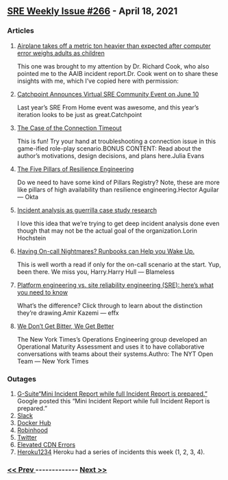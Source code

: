 ## [SRE Weekly Issue #266](https://sreweekly.com/sre-weekly-issue-266/) - April 18, 2021
### Articles

1. [Airplane takes off a metric ton heavier than expected after computer error weighs adults as children](https://www.theverge.com/2021/4/9/22375136/airplane-flight-takes-off-heavier-than-expected-miss-ms-children)

    This one was brought to my attention by Dr. Richard Cook, who also pointed me to the AAIB incident report.Dr. Cook went on to share these insights with me, which I’ve copied here with permission:
1. [Catchpoint Announces Virtual SRE Community Event on June 10](https://www.catchpoint.com/press-releases/catchpoint-announces-virtual-sre-community-event-on-june-10)

    Last year’s SRE From Home event was awesome, and this year’s iteration looks to be just as great.Catchpoint
1. [The Case of the Connection Timeout](https://mysteries.wizardzines.com/connection-timeout.html)

    This is fun! Try your hand at troubleshooting a connection issue in this game-ified role-play scenario.BONUS CONTENT: Read about the author’s motivations, design decisions, and plans here.Julia Evans
1. [The Five Pillars of Resilience Engineering](https://www.informationweek.com/strategic-cio/enterprise-agility/the-five-pillars-of-resilience-engineering/a/d-id/1340623?_mc=rss_x_iwr_edt_aud_iw_x_x-rss-simple)

    Do we need to have some kind of Pillars Registry? Note, these are more like pillars of high availability than resilience engineering.Hector Aguilar — Okta
1. [Incident analysis as guerrilla case study research](https://surfingcomplexity.blog/2021/04/11/incident-analysis-as-guerrilla-case-study-research/)

    I love this idea that we’re trying to get deep incident analysis done even though that may not be the actual goal of the organization.Lorin Hochstein
1. [Having On-call Nightmares? Runbooks can Help you Wake Up.](https://www.blameless.com/blog/having-on-call-nightmares-runbooks-can-help-you-wake-up)

    This is well worth a read if only for the on-call scenario at the start. Yup, been there. We miss you, Harry.Harry Hull — Blameless
1. [Platform engineering vs. site reliability engineering (SRE): here’s what you need to know](https://www.effx.com/blog/platform-engineering-vs-site-reliability-engineering)

    What’s the difference? Click through to learn about the distinction they’re drawing.Amir Kazemi — effx
1. [We Don’t Get Bitter, We Get Better](https://open.nytimes.com/we-dont-get-bitter-we-get-better-b5d2783d5cd3)

    The New York Times’s Operations Engineering group developed an Operational Maturity Assessment and uses it to have collaborative conversations with teams about their systems.Authro: The NYT Open Team — New York Times
### Outages

1. [G-Suite“Mini Incident Report while full Incident Report is prepared.”](https://www.google.com/appsstatus#hl=en&v=issue&sid=4&iid=a456acfa5bae03b9075bec69695292c6)
    Google posted this “Mini Incident Report while full Incident Report is prepared.”
1. [Slack](https://status.slack.com//2021-04/c111bf711d50f801)
1. [Docker Hub](https://status.docker.com/pages/incident/533c6539221ae15e3f000031/60787e0cfb9e67053616ba8a)
1. [Robinhood](https://seekingalpha.com/news/3682460-robinhood-restores-crypto-trading-after-outage-amid-unprecedented-demand)
1. [Twitter](https://www.cnet.com/news/twitter-outage-continues-for-some-users-problem-appears-to-be-global/)
1. [Elevated CDN Errors](https://reddit.statuspage.io/incidents/34tbvq5wdtm2)
1. [Heroku1234](https://status.heroku.com/incidents/2224)
    Heroku had a series of incidents this week (1, 2, 3, 4).

### [ << Prev ](sreweekly-265.md) ------------- [ Next >> ](sreweekly-267.md)